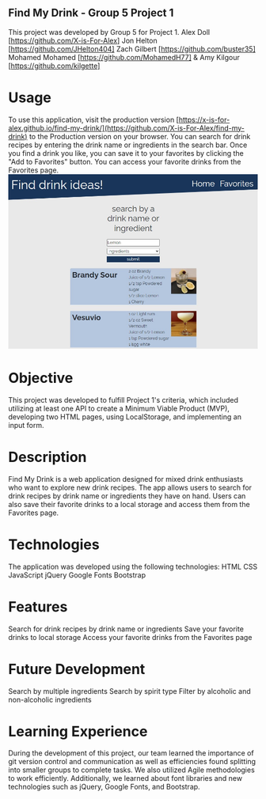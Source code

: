 ## Find My Drink - Group 5 Project 1
This project was developed by Group 5 for Project 1.
Alex Doll [https://github.com/X-is-For-Alex]
Jon Helton [https://github.com/JHelton404]
Zach Gilbert [https://github.com/buster35]
Mohamed Mohamed [https://github.com/MohamedH77]
& Amy Kilgour [https://github.com/kilgette]

# Usage 
To use this application, visit the production version [https://x-is-for-alex.github.io/find-my-drink/](https://github.com/X-is-For-Alex/find-my-drink) to the Production version on your browser. You can search for drink recipes by entering the drink name or ingredients in the search bar. Once you find a drink you like, you can save it to your favorites by clicking the "Add to Favorites" button. You can access your favorite drinks from the Favorites page. ![Here is a screenshot of the deployed app](./assets/images/screenshot.jpg)

# Objective
This project was developed to fulfill Project 1's criteria, which included utilizing at least one API to create a Minimum Viable Product (MVP), developing two HTML pages, using LocalStorage, and implementing an input form.

# Description
Find My Drink is a web application designed for mixed drink enthusiasts who want to explore new drink recipes. The app allows users to search for drink recipes by drink name or ingredients they have on hand. Users can also save their favorite drinks to a local storage and access them from the Favorites page.

# Technologies
The application was developed using the following technologies:
HTML
CSS
JavaScript
jQuery
Google Fonts
Bootstrap

# Features
Search for drink recipes by drink name or ingredients
Save your favorite drinks to local storage
Access your favorite drinks from the Favorites page

# Future Development 
Search by multiple ingredients
Search by spirit type
Filter by alcoholic and non-alcoholic ingredients

# Learning Experience 
During the development of this project, our team learned the importance of git version control and communication as well as efficiencies found splitting into smaller groups to complete tasks. We also utilized Agile methodologies to work efficiently. Additionally, we learned about font libraries and new technologies such as jQuery, Google Fonts, and Bootstrap.